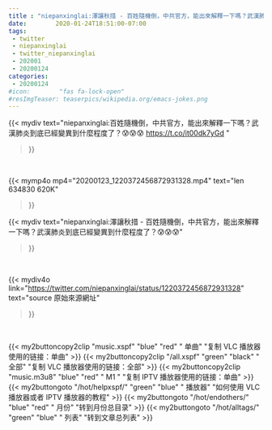 ```yaml
---
title : "niepanxinglai:澤讓秋措 - 百姓隨機倒，中共官方，能出來解釋一下嗎？武漢肺炎到底已經變異到什麼程度了？😰😰😰"
date:        2020-01-24T18:51:00-07:00
tags:
 - twitter
 - niepanxinglai
 - twitter_niepanxinglai
 - 202001
 - 20200124
categories:
 - 20200124
#icon:        "fas fa-lock-open"
#resImgTeaser: teaserpics/wikipedia.org/emacs-jokes.png
---
```


{{< mydiv text="niepanxinglai:百姓隨機倒，中共官方，能出來解釋一下嗎？武漢肺炎到底已經變異到什麼程度了？😰😰😰 https://t.co/it00dk7yGd "
>}}
<br>


{{< mymp4o mp4="20200123_1220372456872931328.mp4"
text="len 634830    620K"
>}}


{{< mydiv text="niepanxinglai:澤讓秋措 - 百姓隨機倒，中共官方，能出來解釋一下嗎？武漢肺炎到底已經變異到什麼程度了？😰😰😰"
>}}
<br>

{{< mydiv4o link="https://twitter.com/niepanxinglai/status/1220372456872931328"
text="source 原始來源網址"
>}}


<br>




{{< my2buttoncopy2clip "music.xspf"        "blue"   "red"    " 单曲"  "复制 VLC 播放器使用的链接：单曲" >}} {{< my2buttoncopy2clip "/all.xspf"         "green"  "black"  " 全部"  "复制 VLC 播放器使用的链接：全部" >}} {{< my2buttoncopy2clip "music.m3u8"        "blue"   "red"    " M1 "    "复制 IPTV 播放器使用的链接：单曲" >}} {{< my2buttongoto      "/hot/helpxspf/"    "green"  "blue"   " 播放器" "如何使用 VLC 播放器或者 IPTV 播放器的教程" >}} {{< my2buttongoto      "/hot/endothers/"   "blue"   "red"    " 月份"   "转到月份总目录" >}} {{< my2buttongoto      "/hot/alltags/"     "green"  "blue"   " 列表"   "转到文章总列表" >}} 
